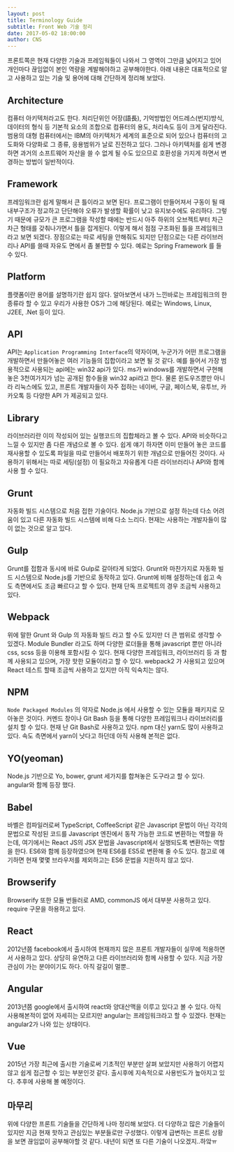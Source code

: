 ```yaml
---
layout: post
title: Terminology Guide
subtitle: Front Web 기술 정리
date: 2017-05-02 18:00:00
author: CNS
---
```


프론트쪽은 현재 다양한 기술과 프레임웍들이 나와서 그 영역이 그만큼 넓어지고 있어 개인마다 끊임없이 본인 역량을 계발해야하고 공부해야한다. 아래 내용은 대표적으로 알고 사용하고 있는 기술 및 용어에 대해 간단하게 정리해 보았다.

## Architecture ##

컴퓨터 아키텍처라고도 한다. 처리단위인 어장(語長), 기억방법인 어드레스(번지)방식, 데이터의 형식 등 기본적 요소의 조합으로 컴퓨터의 용도, 처리속도 등이 크게 달라진다. 범용의 대형 컴퓨터에서는 IBM의 아키텍처가 세계의 표준으로 되어 있으나 컴퓨터의 고도화와 다양화로 그 종류, 응용범위가 날로 진전하고 있다. 그러나 아키텍처를 쉽게 변경하면 과거의 소프트웨어 자산을 쓸 수 없게 될 수도 있으므로 호환성을 가지게 하면서 변경하는 방법이 일반적이다.


## Framework ##

프레임워크란 쉽게 말해서 큰 틀이라고 보면 된다. 프로그램이 만들어져서 구동이 될 때 내부구조가 정교하고 단단해야 오류가 발생할 확률이 낮고 유지보수에도 유리하다. 그렇기 때문에 규모가 큰 프로그램을 작성할 때에는 반드시 아주 하위의 오브젝트부터 차근차근 형태를 갖춰나가면서 틀을 잡게된다. 이렇게 해서 점점 구조화된 틀을 프레임워크라고 보면 되겠다. 장점으로는 따로 세팅을 안해줘도 되지만 단점으로는 다른 라이브러리나 API를 쓸때 자유도 면에서 좀 불편할 수 있다. 예로는 Spring Framework 를 들 수 있다.


## Platform ##

플랫폼이란 용어를 설명하기란 쉽지 않다. 알아보면서 내가 느낀바로는 프레임워크의 한 종류라 할 수 있고 우리가 사용한 OS가 그에 해당된다. 예로는 Windows, Linux, J2EE, .Net 등이 있다.


## API ##
API는 `Application Programming Interface`의 약자이며, 누군가가 어떤 프로그램을 개발하면서 만들어놓은 여러 기능들의 집합이라고 보면 될 것 같다. 예를 들어서 가장 범용적으로 사용되는 api에는 win32 api가 있다. ms가 windows를 개발하면서 구현해놓은 3천여가지가 넘는 공개된 함수들을 win32 api라고 한다. 물론 윈도우즈뿐만 아니라 리눅스에도 있고, 프론트 개발자들이 자주 접하는 네이버, 구글, 페이스북, 유투브, 카카오톡 등 다양한 API 가 제공되고 있다.

## Library ##


라이브러리란 이미 작성되어 있는 실행코드의 집합체라고 볼 수 있다. API와 비슷하다고 느낄 수 있지만 좀 다른 개념으로 볼 수 있다. 쉽게 얘기 하자면 이미 만들어 놓은 코드를 재사용할 수 있도록 파일을 따로 만들어서 배포하기 위한 개념으로 만들어진 것이다. 사용하기 위해서는 따로 세팅(설정) 이 필요하고 자유롭게 다른 라이브러리나 API와 함께 사용 할 수 있다.


## Grunt ##

자동화 빌드 시스템으로 처음 접한 기술이다. Node.js 기반으로 설정 하는데 다소 어려움이 있고 다른 자동화 빌드 시스템에 비해 다소 느리다. 현재는 사용하는 개발자들이 많이 없는 것으로 알고 있다.


## Gulp ##

Grunt를 접함과 동시에 바로 Gulp로 갈아타게 되었다. Grunt와 마찬가지로 자동화 빌드 시스템으로 Node.js를 기반으로 동작하고 있다. Grunt에 비해 설정하는데 쉽고 속도 측면에서도 조금 빠르다고 할 수 있다. 현재 단독 프로젝트의 경우 조금씩 사용하고 있다.


## Webpack ##

위에 말한 Grunt 와 Gulp 의 자동화 빌드 라고 할 수도 있지만 더 큰 범위로 생각할 수 있겠다. Module Bundler 라고도 하며 다양한 로더들을 통해 javascript 뿐만 아니라 css, scss 등을 이용해 포함시킬 수 있다. 현재 다양한 프레임워크, 라이브러리 등 과 함께 사용되고 있으며, 가장 핫한 모듈이라고 할 수 있다. webpack2 가 사용되고 있으며 React 테스트 할때 조금씩 사용하고 있지만 아직 익숙치는 않다.


## NPM ##

`Node Packaged Modules` 의 약자로 Node.js 에서 사용할 수 있는 모듈을 패키지로 모아놓은 것이다. 커멘드 창이나 Git Bash 등을 통해 다양한 프레임워크나 라이브러리를 설치 할 수 있다. 현재 난 Git Bash로 사용하고 있다. npm 대신 yarn도 많이 사용하고 있다. 속도 측면에서 yarn이 낫다고 하던데 아직 사용해 본적은 없다.


## YO(yeoman) ##

Node.js 기반으로 Yo, bower, grunt 세가지를 합쳐놓은 도구라고 할 수 있다. angular와 함께 등장 했다.


## Babel ##

바벨은 컴파일러로써 TypeScript, CoffeeScript 같은 Javascript 문법이 아닌 각각의 문법으로 작성된 코드를 Javascript 엔진에서 동작 가능한 코드로 변환하는 역할을 하는데, 여기에서는 React JS의 JSX 문법을 Javascript에서 실행되도록 변환하는 역할을 한다. ES6와 함께 등장하였으며 현재 ES6를 ES5로 변환해 줄 수도 있다. 참고로 얘기하면 현재 몇몇 브라우저를 제외하고는 ES6 문법을 지원하지 않고 있다.


## Browserify ##

Browserify 또한 모듈 번들러로 AMD, commonJS 에서 대부분 사용하고 있다. require 구문을 하용하고 있다.


## React ##

2012년쯤 facebook에서 출시하여 현재까지 많은 프론트 개발자들이 실무에 적용하면서 사용하고 있다. 상당히 유연하고 다른 라이브러리와 함께 사용할 수 있다. 지금 가장 관심이 가는 분야이기도 하다. 아직 갈길이 멀뿐..


## Angular ##

2013년쯤 google에서 출시하여 react와 양대산맥을 이루고 있다고 볼 수 있다. 아직 사용해본적이 없어 자세히는 모르지만 angular는 프레임워크라고 할 수 있겠다. 현재는 angular2가 나와 있는 상태이다.


## Vue ##

2015년 가장 최근에 출시한 기술로써 기초적인 부분만 살펴 보았지만 사용하기 어렵지 않고 쉽게 접근할 수 있는 부분인것 같다. 출시후에 지속적으로 사용빈도가 높아지고 있다. 추후에 사용해 볼 예정이다.


## 마무리 ##

위에 다양한 프론트 기술들을 간단하게 나마 정리해 보았다. 더 다양하고 많은 기술들이 있지만 지금 현재 핫하고 관심있는 부분들로만 구성했다. 이렇게 급변하는 프론트 상황을 보면 끊임없이 공부해야할 것 같다. 내년이 되면 또 다른 기술이 나오겠지..하앜ㅠ
